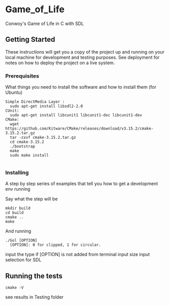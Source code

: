 # Game_of_Life

Conwoy's Game of Life in C with SDL

## Getting Started

These instructions will get you a copy of the project up and running on your local machine for development and testing purposes. See deployment for notes on how to deploy the project on a live system.

### Prerequisites

What things you need to install the software and how to install them (for Ubuntu)

```
Simple DirectMedia Layer : 
  sudo apt-get install libsdl2-2.0
CUnit: 
  sudo apt-get install libcunit1 libcunit1-doc libcunit1-dev
CMake: 
  wget https://github.com/Kitware/CMake/releases/download/v3.15.2/cmake-3.15.2.tar.gz
  tar -zxvf cmake-3.15.2.tar.gz
  cd cmake-3.15.2
  ./bootstrap
  make
  sudo make install
  
```

### Installing

A step by step series of examples that tell you how to get a development env running

Say what the step will be

```
mkdir build
cd build
cmake ..
make
```

And running 
```
./Gol [OPTION]
  [OPTION]: 0 for clipped, 1 for circular.
```
input the type if [OPTION] is not added from terminal
input size
input selection for SDL 

## Running the tests

```
cmake -V
```
see results in Testing folder

